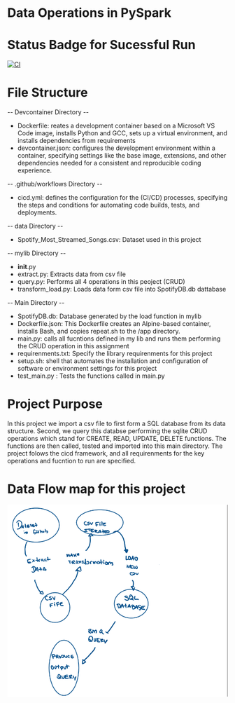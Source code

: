 # Data Operations in PySpark
# Status Badge for Sucessful Run
[![CI](https://github.com/nogibjj/chris_moreira_week5_python_sql_db_project/actions/workflows/cicd.yml/badge.svg)](https://github.com/nogibjj/chris_moreira_week5_python_sql_db_project/actions/workflows/cicd.yml)
# File Structure 
-- Devcontainer Directory -- 
- Dockerfile: reates a development container based on a Microsoft VS Code image, installs Python and GCC, sets up a virtual environment, and installs dependencies from requirements
- devcontainer.json: configures the development environment within a container, specifying settings like the base image, extensions, and other dependencies needed for a consistent and reproducible coding experience.


-- .github/workflows Directory --
  - cicd.yml: defines the configuration for the (CI/CD) processes, specifying the steps and conditions for automating code builds, tests, and deployments.

-- data Directory --
  - Spotify_Most_Streamed_Songs.csv: Dataset used in this project


-- mylib Directory --
  - __init__.py
  - extract.py: Extracts data from csv file
  - query.py: Performs all 4 operations in this peoject (CRUD)
  - transform_load.py: Loads data form csv file into SpotifyDB.db dattabase


 -- Main Directory --
 - SpotifyDB.db: Database generated by the load function in mylib
 - Dockerfile.json: This Dockerfile creates an Alpine-based container, installs Bash, and copies repeat.sh to the /app directory.
 - main.py: calls all fucntions defined in my lib and runs them performing the CRUD operation in this assignment
 - requirenments.txt: Specify the library requirenments for this project
 - setup.sh: shell that automates the installation and configuration of software or environment settings for this project
 - test_main.py : Tests the functions called in main.py
      


# Project Purpose
In this project we import a csv file to first form a SQL database from its data structure. Second, we query this databse performing the sqlite CRUD operations which stand for CREATE, READ, UPDATE, DELETE functions. The functions are then called, tested and imported into this main directory. The project folows the cicd framework, and all requirenments for the key operations and fucntion to run are specified. 

# Data Flow map for this project
![alt text](image.png)




